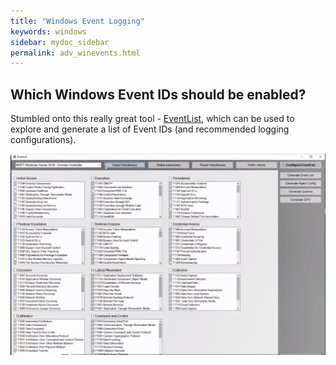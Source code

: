 ```yaml
---
title: "Windows Event Logging"
keywords: windows
sidebar: mydoc_sidebar
permalink: adv_winevents.html
---
```


## Which Windows Event IDs should be enabled?
Stumbled onto this really great tool - <a alt='eventlist' href='https://github.com/miriamxyra/EventList'>EventList</a>, which can be used to explore and generate a list of Event IDs (and recommended logging configurations).

![1a](https://github.com/ko-sharon/AzSentinel/blob/gh-pages/images/adv/eventlist.png?raw=true)
